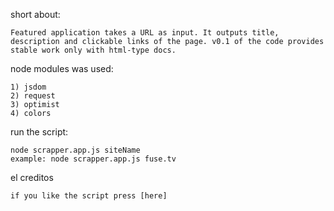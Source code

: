 short about:
	
	Featured application takes a URL as input. It outputs title, description and clickable links of the page. v0.1 of the code provides stable work only with html-type docs.

node modules was used:

 	1) jsdom 
 	2) request
 	3) optimist
 	4) colors

run the script:

	node scrapper.app.js siteName
	example: node scrapper.app.js fuse.tv

el creditos

	if you like the script press [here]

[here]: http://cs6283.vk.me/u10039947/doc/ecb86832fec2/Gifki-Dzhim-Kerri-Radost-446075.gif

	